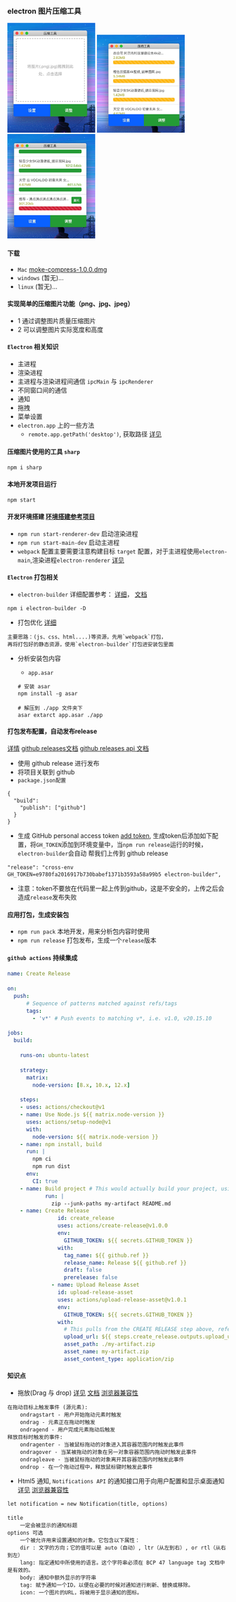 ### electron 图片压缩工具

<p>
    <img width="200" src="./docs/moke1.jpg" alt="compress1">
    <img width="200" src="./docs/moke2.jpg" alt="compress2">
    <img width="200" src="./docs/moke3.jpg" alt="compress3">
</p>

#### 下载

- `Mac` [moke-compress-1.0.0.dmg](https://github.com/aikeProject/moke-electron-compress/releases)
- `windows` (暂无)...
- `linux` (暂无)...

#### 实现简单的压缩图片功能（png、jpg、jpeg）

- 1 通过调整图片质量压缩图片
- 2 可以调整图片实际宽度和高度

#### `Electron` 相关知识

- 主进程
- 渲染进程
- 主进程与渲染进程间通信 `ipcMain` 与 `ipcRenderer`
- 不同窗口间的通信
- 通知
- 拖拽
- 菜单设置
- `electron.app` 上的一些方法
    - `remote.app.getPath('desktop')`, 获取路径 [详见](https://electronjs.org/docs/api/app#appgetpathname)

#### 压缩图片使用的工具 `sharp`

```
npm i sharp
```

#### 本地开发项目运行

```
npm start
```

#### 开发环境搭建 [环境搭建参考项目](https://github.com/electron-react-boilerplate/electron-react-boilerplate)

- `npm run start-renderer-dev` 启动渲染进程
- `npm run start-main-dev` 启动主进程
- `webpack` 配置主要需要注意构建目标 `target` 配置，对于主进程使用`electron-main`,渲染进程`electron-renderer` 
[详见](https://www.webpackjs.com/configuration/target/#target)


#### `Electron` 打包相关

- `electron-builder` 详细配置参考： [详细](https://www.npmjs.com/package/electron-builder)，
[文档](https://www.electron.build/)

```
npm i electron-builder -D
```

- 打包优化 [详细](https://imweb.io/topic/5b6817b5f6734fdf12b4b09c)

```
主要思路：(js、css、html....)等资源，先用`webpack`打包，
再将打包好的静态资源，使用`electron-builder`打包进安装包里面
```

- 分析安装包内容

    - `app.asar`
    
    ```
    # 安装 asar
    npm install -g asar
    
    # 解压到 ./app 文件夹下
    asar extarct app.asar ./app
    ```

#### 打包发布配置，自动发布release
[详情](https://www.electron.build/configuration/publish)
[github releases文档](https://help.github.com/cn/github/administering-a-repository/creating-releases)
[github releases api 文档](https://developer.github.com/v3/repos/releases/#create-a-release)

- 使用 github release 进行发布
- 将项目关联到 github
- `package.json配置`

```
{
  "build":
    "publish": ["github"]
  }
}
```

- 生成 GitHub personal access token [add token](https://github.com/settings/tokens/new),
生成token后添加如下配置，将`GH_TOKEN`添加到环境变量中，当`npm run release`运行的时候，`electron-builder`会自动
帮我们上传到 github release

```
"release": "cross-env GH_TOKEN=e9780fa2016917b730babef1371b3593a58a99b5 electron-builder",
```
- 注意：token不要放在代码里一起上传到github，这是不安全的，上传之后会造成`release`发布失败

#### 应用打包，生成安装包

- `npm run pack` 本地开发，用来分析包内容时使用
- `npm run release` 打包发布，生成一个`release`版本


#### `github actions` 持续集成

```yaml
name: Create Release

on:
  push:
      # Sequence of patterns matched against refs/tags
      tags:
        - 'v*' # Push events to matching v*, i.e. v1.0, v20.15.10

jobs:
  build:

    runs-on: ubuntu-latest

    strategy:
      matrix:
        node-version: [8.x, 10.x, 12.x]

    steps:
    - uses: actions/checkout@v1
    - name: Use Node.js ${{ matrix.node-version }}
      uses: actions/setup-node@v1
      with:
        node-version: ${{ matrix.node-version }}
    - name: npm install, build
      run: |
        npm ci
        npm run dist
      env:
        CI: true
    - name: Build project # This would actually build your project, using zip for an example artifact
            run: |
              zip --junk-paths my-artifact README.md
    - name: Create Release
                id: create_release
                uses: actions/create-release@v1.0.0
                env:
                  GITHUB_TOKEN: ${{ secrets.GITHUB_TOKEN }}
                with:
                  tag_name: ${{ github.ref }}
                  release_name: Release ${{ github.ref }}
                  draft: false
                  prerelease: false
              - name: Upload Release Asset
                id: upload-release-asset 
                uses: actions/upload-release-asset@v1.0.1
                env:
                  GITHUB_TOKEN: ${{ secrets.GITHUB_TOKEN }}
                with:
                  # This pulls from the CREATE RELEASE step above, referencing it's ID to get its outputs object, which include a `upload_url`. See this blog post for more info: https://jasonet.co/posts/new-features-of-github-actions/#passing-data-to-future-steps
                  upload_url: ${{ steps.create_release.outputs.upload_url }} 
                  asset_path: ./my-artifact.zip
                  asset_name: my-artifact.zip
                  asset_content_type: application/zip

```

#### 知识点

- 拖放(Drag 与 drop) [详见](https://www.cnblogs.com/sqh17/p/8676983.html) 
[文档](https://developer.mozilla.org/zh-CN/docs/Web/API/HTML_Drag_and_Drop_API)
[浏览器兼容性](https://www.caniuse.com/#feat=dragndrop)

```text
在拖动目标上触发事件 (源元素):
    ondragstart - 用户开始拖动元素时触发
    ondrag - 元素正在拖动时触发
    ondragend - 用户完成元素拖动后触发
释放目标时触发的事件:
    ondragenter - 当被鼠标拖动的对象进入其容器范围内时触发此事件
    ondragover - 当某被拖动的对象在另一对象容器范围内拖动时触发此事件
    ondragleave - 当被鼠标拖动的对象离开其容器范围内时触发此事件
    ondrop - 在一个拖动过程中，释放鼠标键时触发此事件
```

- Html5 通知, `Notifications API` 的通知接口用于向用户配置和显示桌面通知
[详见](https://developer.mozilla.org/zh-CN/docs/Web/API/notification)
[浏览器兼容性](https://www.caniuse.com/#search=Notifications)

```text
let notification = new Notification(title, options)

title
    一定会被显示的通知标题
options 可选
    一个被允许用来设置通知的对象。它包含以下属性：
    dir : 文字的方向；它的值可以是 auto（自动）, ltr（从左到右）, or rtl（从右到左）
    lang: 指定通知中所使用的语言。这个字符串必须在 BCP 47 language tag 文档中是有效的。
    body: 通知中额外显示的字符串
    tag: 赋予通知一个ID，以便在必要的时候对通知进行刷新、替换或移除。
    icon: 一个图片的URL，将被用于显示通知的图标。
```
